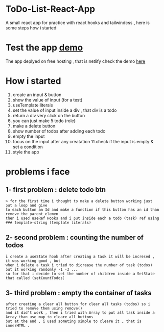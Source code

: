 # ToDo-List-React-App
A small react app for practice with react hooks and tailwindcss ,
here is some steps how i started 

# Test the app [demo](https://todolistforreact.netlify.app) 
The app deplyed on free hosting , that is netlify  check the demo [here](https://todolistforreact.netlify.app) 




# How i started 
1. create an input & button
2. show the value of input (for a test)
3. useTemplate literals 
4. set the value of input inside a div , that div is a todo 
5. return a div very click on  the button 
6. you can just make 5 todo (role)
7. make a delete button 
8. show number of todos after adding each todo 
9. empty the input 
10. focus on the input after any creatation
11.check if the input is empty & set a condition
12. style the app


# problems i face

  ## 1- first problem : delete todo btn 
    > for the first time i thought to make a delete button working just put a loop and give
    to each button an Id and make a function if this button has an id than remove the parent elemen
    then i used useRef Hooks and i put inside each a todo (task) ref using ### template-string (template literals)
    
  ## 2- second problem : counting the number of todos
    i create a useState hook after creating a task it will be incresed , it was working good , but 
    when i delete a task i tried to dicrease the number of task (todos) but it working randomly -1 -3 ... 
    so for that i decide to set the number of children inside a SetState that called (setCountTodos) 

  ## 3- third problem : empty the container of tasks  
    after creating a clear all button for clear all tasks (todos) so i tried to remove them using remove()  
    and it did't work , then i tried with Array to put all task inside a Array than use map to cleare all buttons 
    but at the end , i used someting simple to cleare it , that is innerHTML .




